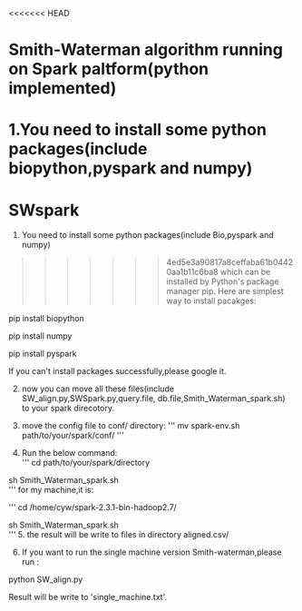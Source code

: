 <<<<<<< HEAD
# Smith-Waterman algorithm running on Spark paltform(python implemented)
1.You need to install some python packages(include biopython,pyspark and numpy)
=======
# SWspark
1. You need to install some python packages(include Bio,pyspark and numpy)
>>>>>>> 4ed5e3a90817a8ceffaba61b04420aa1b11c6ba8
which can be installed by Python's package manager pip.
Here are simplest way to install pacakges:

pip install biopython  

pip install numpy   

pip install pyspark  

If you can't install packages successfully,please google it.

2. now you can move all these files(include SW_align.py,SWSpark.py,query.file,
db.file,Smith_Waterman_spark.sh) to your spark direcotory.

3. move the config file to conf/ directory:
'''
 mv spark-env.sh path/to/your/spark/conf/
'''
4. Run the below command:  
'''
cd path/to/your/spark/directory  

sh Smith_Waterman_spark.sh  
'''
for my machine,it is:  

'''
cd /home/cyw/spark-2.3.1-bin-hadoop2.7/  

sh Smith_Waterman_spark.sh  
'''
5. the result will be write to files in directory aligned.csv/

6. If you want to run the single machine version Smith-waterman,please run :  

python SW_align.py  

Result will be write to 'single_machine.txt'.


